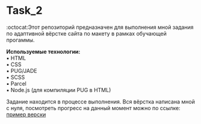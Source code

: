 # Task_2  
:octocat:Этот репозиторий предназначен для выполнения мной задания    
по адаптивной вёрстке сайта по макету в рамках обучающей прогаммы.  
  
**Используемые технологии:**    
:black_small_square: HTML     
:black_small_square: CSS    
:black_small_square: PUG/JADE    
:black_small_square: SCSS    
:black_small_square: Parcel    
:black_small_square: Node.js (для компиляции PUG в HTML)      
  
Задание находится в процессе выполнения. Вся вёрстка написана мной с нуля, 
посмотреть прогресс на данный момент можно по ссылке:
[пример верски](https://deryugina.github.io/Task_2/docs/)
